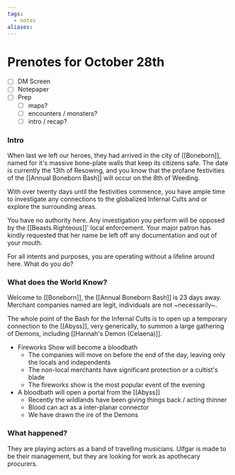 ```yaml
---
tags:
  - notes
aliases:
---
```


# Prenotes for October 28th
- [ ] DM Screen
- [ ] Notepaper
- [ ] Prep
	- [ ] maps?
	- [ ] encounters / monsters?
	- [ ] intro / recap?

### Intro

When last we left our heroes, they had arrived in the city of [[Boneborn]], named for it's massive bone-plate walls that keep its citizens safe. The date is currently the 13th of Resowing, and you know that the profane festivities of the [[Annual Boneborn Bash]] will occur on the 8th of Weeding. 

With over twenty days until the festivities commence, you have ample time to investigate any connections to the globalized Infernal Cults and or explore the surrounding areas.

You have no authority here. Any investigation you perform will be opposed by the [[Beasts Righteous]]' local enforcement. Your major patron has kindly requested that her name be left off any documentation and out of your mouth. 

For all intents and purposes, you are operating without a lifeline around here. What do you do?

### What does the World Know?

Welcome to [[Boneborn]], the [[Annual Boneborn Bash]] is 23 days away. Merchant companies named are legit, individuals are not ~necessarily~.

The whole point of the Bash for the Infernal Cults is to open up a temporary connection to the [[Abyss]], very generically, to summon a large gathering of Demons, including [[Hannah's Demon (Celaena)]]. 

- Fireworks Show will become a bloodbath
	- The companies will move on before the end of the day, leaving only the locals and independents
	- The non-local merchants have significant protection or a cultist's blade
	- The fireworks show is the most popular event of the evening
- A bloodbath will open a portal from the [[Abyss]]
	- Recently the wildlands have been giving things back / acting thinner
	- Blood can act as a inter-planar connector
	- We have drawn the ire of the Demons 

### What happened?

They are playing actors as a band of travelling musicians. Ulfgar is made to be their management, but they are looking for work as apothecary procurers.